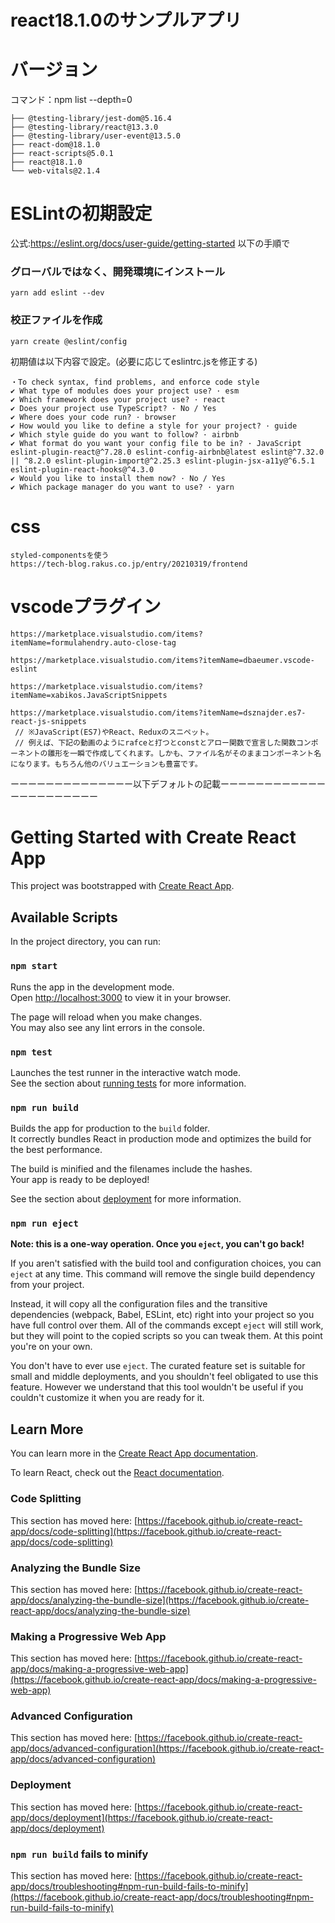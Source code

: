 # react18.1.0のサンプルアプリ

# バージョン

コマンド：npm list --depth=0 
```
├── @testing-library/jest-dom@5.16.4
├── @testing-library/react@13.3.0
├── @testing-library/user-event@13.5.0
├── react-dom@18.1.0
├── react-scripts@5.0.1
├── react@18.1.0
└── web-vitals@2.1.4
```

# ESLintの初期設定
公式:https://eslint.org/docs/user-guide/getting-started
以下の手順で

### グローバルではなく、開発環境にインストール
```
yarn add eslint --dev
```

### 校正ファイルを作成
```
yarn create @eslint/config
```

初期値は以下内容で設定。(必要に応じてeslintrc.jsを修正する)
```
・To check syntax, find problems, and enforce code style
✔ What type of modules does your project use? · esm
✔ Which framework does your project use? · react
✔ Does your project use TypeScript? · No / Yes
✔ Where does your code run? · browser
✔ How would you like to define a style for your project? · guide
✔ Which style guide do you want to follow? · airbnb
✔ What format do you want your config file to be in? · JavaScript
eslint-plugin-react@^7.28.0 eslint-config-airbnb@latest eslint@^7.32.0 || ^8.2.0 eslint-plugin-import@^2.25.3 eslint-plugin-jsx-a11y@^6.5.1 eslint-plugin-react-hooks@^4.3.0
✔ Would you like to install them now? · No / Yes
✔ Which package manager do you want to use? · yarn
```

# css
```
styled-componentsを使う
https://tech-blog.rakus.co.jp/entry/20210319/frontend
```

# vscodeプラグイン
```
https://marketplace.visualstudio.com/items?itemName=formulahendry.auto-close-tag

https://marketplace.visualstudio.com/items?itemName=dbaeumer.vscode-eslint

https://marketplace.visualstudio.com/items?itemName=xabikos.JavaScriptSnippets

https://marketplace.visualstudio.com/items?itemName=dsznajder.es7-react-js-snippets
 // ※JavaScript(ES7)やReact、Reduxのスニペット。
 // 例えば、下記の動画のようにrafceと打つとconstとアロー関数で宣言した関数コンポーネントの雛形を一瞬で作成してくれます。しかも、ファイル名がそのままコンポーネント名になります。もちろん他のバリュエーションも豊富です。
```

ーーーーーーーーーーーーーー以下デフォルトの記載ーーーーーーーーーーーーーーーーーーーーーー

# Getting Started with Create React App

This project was bootstrapped with [Create React App](https://github.com/facebook/create-react-app).

## Available Scripts

In the project directory, you can run:

### `npm start`

Runs the app in the development mode.\
Open [http://localhost:3000](http://localhost:3000) to view it in your browser.

The page will reload when you make changes.\
You may also see any lint errors in the console.

### `npm test`

Launches the test runner in the interactive watch mode.\
See the section about [running tests](https://facebook.github.io/create-react-app/docs/running-tests) for more information.

### `npm run build`

Builds the app for production to the `build` folder.\
It correctly bundles React in production mode and optimizes the build for the best performance.

The build is minified and the filenames include the hashes.\
Your app is ready to be deployed!

See the section about [deployment](https://facebook.github.io/create-react-app/docs/deployment) for more information.

### `npm run eject`

**Note: this is a one-way operation. Once you `eject`, you can't go back!**

If you aren't satisfied with the build tool and configuration choices, you can `eject` at any time. This command will remove the single build dependency from your project.

Instead, it will copy all the configuration files and the transitive dependencies (webpack, Babel, ESLint, etc) right into your project so you have full control over them. All of the commands except `eject` will still work, but they will point to the copied scripts so you can tweak them. At this point you're on your own.

You don't have to ever use `eject`. The curated feature set is suitable for small and middle deployments, and you shouldn't feel obligated to use this feature. However we understand that this tool wouldn't be useful if you couldn't customize it when you are ready for it.

## Learn More

You can learn more in the [Create React App documentation](https://facebook.github.io/create-react-app/docs/getting-started).

To learn React, check out the [React documentation](https://reactjs.org/).

### Code Splitting

This section has moved here: [https://facebook.github.io/create-react-app/docs/code-splitting](https://facebook.github.io/create-react-app/docs/code-splitting)

### Analyzing the Bundle Size

This section has moved here: [https://facebook.github.io/create-react-app/docs/analyzing-the-bundle-size](https://facebook.github.io/create-react-app/docs/analyzing-the-bundle-size)

### Making a Progressive Web App

This section has moved here: [https://facebook.github.io/create-react-app/docs/making-a-progressive-web-app](https://facebook.github.io/create-react-app/docs/making-a-progressive-web-app)

### Advanced Configuration

This section has moved here: [https://facebook.github.io/create-react-app/docs/advanced-configuration](https://facebook.github.io/create-react-app/docs/advanced-configuration)

### Deployment

This section has moved here: [https://facebook.github.io/create-react-app/docs/deployment](https://facebook.github.io/create-react-app/docs/deployment)

### `npm run build` fails to minify

This section has moved here: [https://facebook.github.io/create-react-app/docs/troubleshooting#npm-run-build-fails-to-minify](https://facebook.github.io/create-react-app/docs/troubleshooting#npm-run-build-fails-to-minify)
